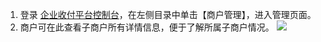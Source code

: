 1. 登录 [企业收付平台控制台]()，在左侧目录中单击【商户管理】，进入管理页面。
2. 商户可在此查看子商户所有详情信息，便于了解所属子商户情况。
   ![](https://main.qcloudimg.com/raw/7626a200f3d4f2d2754407daecf1f3fd.png)
